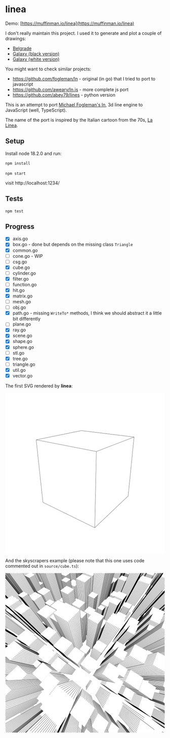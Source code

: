 # linea

Demo: [https://muffinman.io/linea](https://muffinman.io/linea)

I don't really maintain this project. I used it to generate and plot a couple of drawings:

- [Belgrade](https://muffinman.io/art/belgrade/)
- [Galaxy (black version)](https://muffinman.io/art/galaxy-black/)
- [Galaxy (white version)](https://muffinman.io/art/galaxy-white/)

You might want to check similar projects:

- https://github.com/fogleman/ln - original (in go) that I tried to port to javascript
- https://github.com/aweary/ln.js - more complete js port
- https://github.com/abey79/lines - python version

This is an attempt to port [Michael Fogleman's ln](https://github.com/fogleman/ln), 3d line engine to JavaScript (well, TypeScript).

The name of the port is inspired by the Italian cartoon from the 70s, [La Linea](<https://en.wikipedia.org/wiki/La_Linea_(TV_series)>).

## Setup

Install node 18.2.0 and run:

```
npm install

npm start
```

visit http://localhost:1234/

## Tests

```
npm test
```

## Progress

- [x] axis.go
- [x] box.go - done but depends on the missing class `Triangle`
- [x] common.go
- [ ] cone.go - WIP
- [ ] csg.go
- [x] cube.go
- [ ] cylinder.go
- [x] filter.go
- [ ] function.go
- [x] hit.go
- [x] matrix.go
- [ ] mesh.go
- [ ] obj.go
- [x] path.go - missing `WriteTo*` methods, I think we should abstract it a little bit differently
- [ ] plane.go
- [x] ray.go
- [x] scene.go
- [x] shape.go
- [x] sphere.go
- [ ] stl.go
- [x] tree.go
- [ ] triangle.go
- [x] util.go
- [x] vector.go

The first SVG rendered by **linea**:

![](./svg/cube.svg)

And the skyscrapers example (please note that this one uses code commented out in `source/cube.ts`):

![](./svg/skyscrapers.svg)
